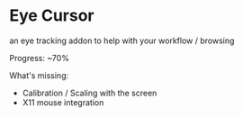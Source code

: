 # Eye Cursor
an eye tracking addon to help with your workflow / browsing

Progress: ~70%

What's missing:
* Calibration / Scaling with the screen
* X11 mouse integration
